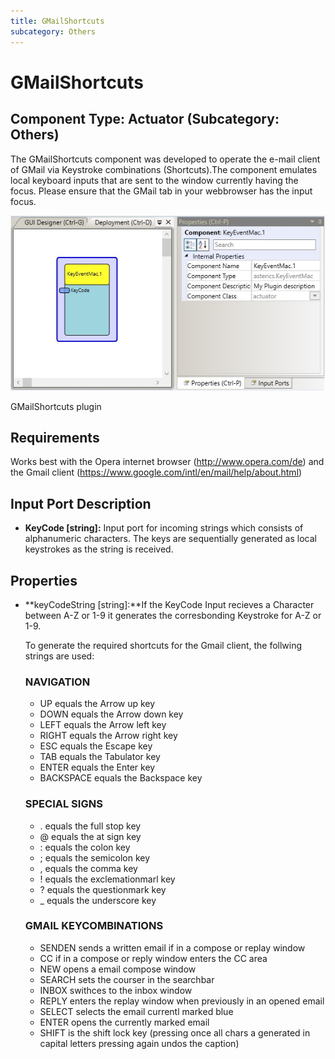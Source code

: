 ```yaml
---
title: GMailShortcuts
subcategory: Others
---
```


# GMailShortcuts

## Component Type: Actuator (Subcategory: Others)

The GMailShortcuts component was developed to operate the e-mail client of GMail via Keystroke combinations (Shortcuts).The component emulates local keyboard inputs that are sent to the window currently having the focus. Please ensure that the GMail tab in your webbrowser has the input focus.

![Screenshot: GMailShortcuts plugin](./img/gmailshortcuts.jpg "Screenshot: GMailShortcuts plugin")

GMailShortcuts plugin

## Requirements

Works best with the Opera internet browser (http://www.opera.com/de) and the Gmail client (https://www.google.com/intl/en/mail/help/about.html)

## Input Port Description

- **KeyCode \[string\]:** Input port for incoming strings which consists of alphanumeric characters. The keys are sequentially generated as local keystrokes as the string is received.

## Properties

- **keyCodeString \[string\]:**If the KeyCode Input recieves a Character between A-Z or 1-9 it generates the corresbonding Keystroke for A-Z or 1-9.

  To generate the required shortcuts for the Gmail client, the follwing strings are used:

  ### NAVIGATION

  - UP equals the Arrow up key
  - DOWN equals the Arrow down key
  - LEFT equals the Arrow left key
  - RIGHT equals the Arrow right key
  - ESC equals the Escape key
  - TAB equals the Tabulator key
  - ENTER equals the Enter key
  - BACKSPACE equals the Backspace key

  ### SPECIAL SIGNS

  - . equals the full stop key
  - @ equals the at sign key
  - : equals the colon key
  - ; equals the semicolon key
  - , equals the comma key
  - ! equals the exclemationmarl key
  - ? equals the questionmark key
  - \_ equals the underscore key

  ### GMAIL KEYCOMBINATIONS

  - SENDEN sends a written email if in a compose or replay window
  - CC if in a compose or reply window enters the CC area
  - NEW opens a email compose window
  - SEARCH sets the courser in the searchbar
  - INBOX swithces to the inbox window
  - REPLY enters the replay window when previously in an opened email
  - SELECT selects the email currentl marked blue
  - ENTER opens the currently marked email
  - SHIFT is the shift lock key (pressing once all chars a generated in capital letters pressing again undos the caption)
